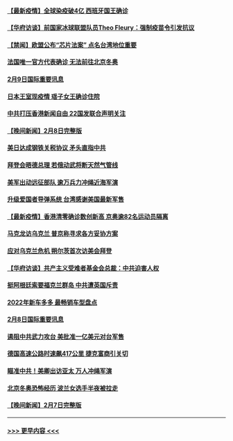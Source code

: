 #### [【最新疫情】全球染疫破4亿 西班牙国王确诊](../pages/prog202/a103343904.md?t=02100250) 
#### [【华府访谈】前国家冰球联盟队员Theo Fleury：强制疫苗令引发抗议](../pages/prog202/a103343856.md?t=02100250) 
#### [【禁闻】欧盟公布“芯片法案” 点名台湾地位重要](../pages/prog202/a103343847.md?t=02100250) 
#### [法国唯一官方代表确诊 无法前往北京冬奥](../pages/prog202/a103343780.md?t=02100250) 
#### [2月9日国际重要讯息](../pages/prog202/a103343616.md?t=02100250) 
#### [日本王室现疫情 瑶子女王确诊住院](../pages/prog202/a103343604.md?t=02100250) 
#### [中共打压香港新闻自由   22国发联合声明关注](../pages/prog202/a103343481.md?t=02100250) 
#### [【晚间新闻】2月8日完整版](../pages/prog202/a103343381.md?t=02100250) 
#### [美日达成钢铁关税协议 矛头直指中共](../pages/prog202/a103343161.md?t=02100250) 
#### [拜登会晤德总理 若俄动武将断天然气管线](../pages/prog202/a103343189.md?t=02100250) 
#### [美军出动远征部队 逾万兵力冲绳近海军演](../pages/prog202/a103343156.md?t=02100250) 
#### [升级爱国者导弹系统 台湾感谢美国最新军售](../pages/prog202/a103343145.md?t=02100250) 
#### [【最新疫情】香港清零确诊数创新高 京奥逾82名运动员隔离](../pages/prog202/a103343049.md?t=02100250) 
#### [马克龙访乌克兰 普京称寻求各方妥协方案](../pages/prog202/a103342954.md?t=02100250) 
#### [应对乌克兰危机 朔尔茨首次访美会拜登](../pages/prog202/a103342947.md?t=02100250) 
#### [【华府访谈】共产主义受难者基金会总裁：中共迫害人权](../pages/prog202/a103342930.md?t=02100250) 
#### [挺阿根廷索要福克兰群岛 中共遭英国斥责](../pages/prog202/a103342790.md?t=02100250) 
#### [2022年新车多多 最畅销车型盘点](../pages/prog202/a103342839.md?t=02100250) 
#### [2月8日国际重要讯息](../pages/prog202/a103342672.md?t=02100250) 
#### [遏阻中共武力攻台 美批准一亿美元对台军售](../pages/prog202/a103342662.md?t=02100250) 
#### [德国高速公路时速飙417公里 捷克富商引关切](../pages/prog202/a103342520.md?t=02100250) 
#### [瞄准中共！美卿出访亚太 万人冲绳军演](../pages/prog202/a103342575.md?t=02100250) 
#### [北京冬奥恐怖经历 波兰女选手半夜被拉走](../pages/prog202/a103342532.md?t=02100250) 
#### [【晚间新闻】2月7日完整版](../pages/prog202/a103342375.md?t=02100250) 

----
#### [ >>> 更早内容 <<< ](../indexes/prog202-earlier.md)
